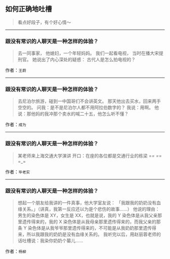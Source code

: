 ## 如何正确地吐槽

> 看点好段子，有个好心情～


 
---

### 跟没有常识的人聊天是一种怎样的体验？

> 去一同事家，
> 他媳妇，一个年轻妈妈。
> 我们一起看电视，
> 当时在播大宋提刑官。
> 她说出了内心深处的疑惑：
> 古代人是怎么拍电视的？


作者：`王蔚`

---

### 跟没有常识的人聊天是一种怎样的体验？

> 去尼泊尔旅游，碰到一中国哥们不会讲英文。
> 那天他出去买水，回来两手空空的。
> 问我：是不是尼泊尔人都不用阿拉伯数字的？
> 我说：用啊。
> 他说：那他妈的我冲那个卖水的喊二十五，他怎么听不懂？


作者：`成为`

---

### 跟没有常识的人聊天是一种怎样的体验？

> 某老师来上海交通大学演讲
> 开口：在座的各位都是交通行业的栋梁
> =_= =_= =_=


作者：`毕老实`

---

### 跟没有常识的人聊天是一种怎样的体验？

> 想起一个朋友给我讲的一件真事，他大学室友说：
> 「我跟我的奶奶没有血缘关系。」（讲真，我第一反应还以为是个悲伤的故事……）
> 他说的理由：
> 男生的染色体是 XY，女生是 XX，也就是说，我的 Y 染色体是从我父亲那里遗传得来的，我的 X 染色体是从我母亲那里遗传得来的，而我父亲的那条 Y 染色体是从我爷爷那里遗传得来的，不可能是从我奶奶那里遗传得来，所以我跟我的奶奶是没有血缘关系的。
> 我听完以后，用赵丽蓉老师的话吐槽说：我染你奶奶个纂儿……


作者：`杨柳`